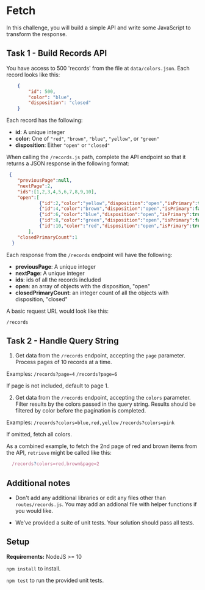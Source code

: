 # Fetch

In this challenge, you will build a simple API and write some JavaScript to transform the response.

## Task 1 - Build Records API

You have access to 500 'records' from the file at `data/colors.json`. Each record looks like this: 

```json
    { 
        "id": 500, 
        "color": "blue", 
        "disposition": "closed" 
    }
```
 Each record has the following: 

- **id**: A unique integer
- **color**: One of `"red"`, `"brown"`, `"blue"`, `"yellow"`, or `"green"`
- **disposition**: Either `"open"` or `"closed"`

When calling the `/records.js` path, complete the API endpoint so that it returns a JSON response in the following format:

```json
 {
    "previousPage":null,
    "nextPage":2,
    "ids":[1,2,3,4,5,6,7,8,9,10],
    "open":[
            {"id":2,"color":"yellow","disposition":"open","isPrimary":true},
            {"id":4,"color":"brown","disposition":"open","isPrimary":false},
            {"id":6,"color":"blue","disposition":"open","isPrimary":true},
            {"id":8,"color":"green","disposition":"open","isPrimary":false},
            {"id":10,"color":"red","disposition":"open","isPrimary":true}
        ],
    "closedPrimaryCount":1
  }
```

Each response from the `/records` endpoint will have the following:

- **previousPage**: A unique integer
- **nextPage**: A unique integer 
- **ids**: ids of all the records included
- **open**: an array of objects with the disposition, "open"
- **closedPrimaryCount**: an integer count of all the objects with disposition, "closed"

A basic request URL would look like this:

```
/records
```

## Task 2 - Handle Query String

1. Get data from the `/records` endpoint, accepting the `page` parameter. Process pages of 10 records at a time. 

Examples: 
```/records?page=4```
```/records?page=6```

If page is not included, default to page 1.

2. Get data from the `/records` endpoint, accepting the `colors` parameter. Filter results by the colors passed in the query string. Results should be filtered by color before the pagination is completed.

Examples: 
```/records?colors=blue,red,yellow```
```/records?colors=pink```

 If omitted, fetch all colors.


As a combined example, to fetch the 2nd page of red and brown items from the API, `retrieve` might be called like this:

  ```js
    /records?colors=red,brown&page=2
  ```

## Additional notes

- Don't add any additional libraries or edit any files other than `routes/records.js`. You may add an addional file with helper functions if you would like.

- We've provided a suite of unit tests. Your solution should pass all tests.

## Setup

**Requirements:** NodeJS >= 10

`npm install` to install.

`npm test` to run the provided unit tests.
